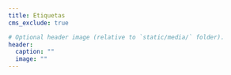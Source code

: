 ```yaml
---
title: Etiquetas
cms_exclude: true

# Optional header image (relative to `static/media/` folder).
header:
  caption: ""
  image: ""
---
```

